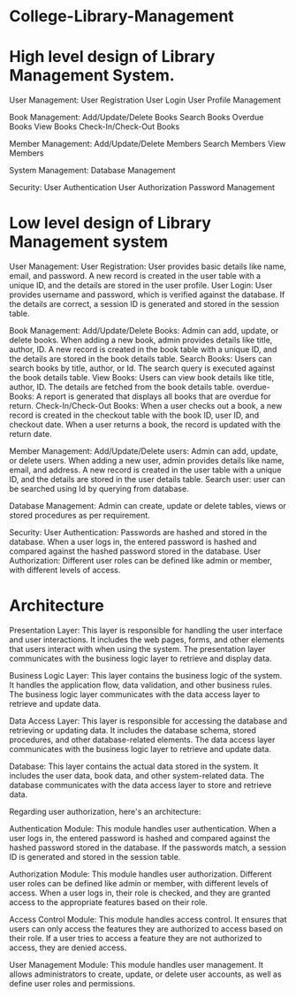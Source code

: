 # College-Library-Management


High level design of Library Management System.
===============================================

User Management:
User Registration
User Login
User Profile Management

Book Management:
Add/Update/Delete Books
Search Books
Overdue Books
View Books
Check-In/Check-Out Books

Member Management:
Add/Update/Delete Members
Search Members
View Members

System Management:
Database Management

Security:
User Authentication
User Authorization
Password Management

Low level design of Library Management system
===============================================
User Management:
User Registration: User provides basic details like name, email, and password. A new record is created in the user table with a unique ID, and the details are stored in the user profile.
User Login: User provides username and password, which is verified against the database. If the details are correct, a session ID is generated and stored in the session table.

Book Management:
Add/Update/Delete Books: Admin can add, update, or delete books. When adding a new book, admin provides details like title, author, ID. A new record is created in the book table with a unique ID, and the details are stored in the book details table.
Search Books: Users can search books by title, author, or Id. The search query is executed against the book details table.
View Books: Users can view book details like title, author, ID. The details are fetched from the book details table.
 overdue-Books: A report is generated that displays all books that are overdue for return.
Check-In/Check-Out Books: When a user checks out a book, a new record is created in the checkout table with the book ID, user ID, and checkout date. When a user returns a book, the record is updated with the return date.

Member Management:
Add/Update/Delete users: Admin can add, update, or delete users. When adding a new user, admin provides details like name, email, and address. A new record is created in the user table with a unique ID, and the details are stored in the user details table.
Search user: user can be searched using Id by querying from database.


Database Management: Admin can create, update or delete tables, views or stored procedures as per requirement.

Security:
User Authentication: Passwords are hashed and stored in the database. When a user logs in, the entered password is hashed and compared against the hashed password stored in the database.
User Authorization: Different user roles can be defined like admin or member, with different levels of access.



Architecture
============
Presentation Layer: This layer is responsible for handling the user interface and user interactions. It includes the web pages, forms, and other elements that users interact with when using the system. The presentation layer communicates with the business logic layer to retrieve and display data.

Business Logic Layer: This layer contains the business logic of the system. It handles the application flow, data validation, and other business rules. The business logic layer communicates with the data access layer to retrieve and update data.

Data Access Layer: This layer is responsible for accessing the database and retrieving or updating data. It includes the database schema, stored procedures, and other database-related elements. The data access layer communicates with the business logic layer to retrieve and update data.

Database: This layer contains the actual data stored in the system. It includes the user data, book data, and other system-related data. The database communicates with the data access layer to store and retrieve data.

Regarding user authorization, here's an architecture:

Authentication Module: This module handles user authentication. When a user logs in, the entered password is hashed and compared against the hashed password stored in the database. If the passwords match, a session ID is generated and stored in the session table.

Authorization Module: This module handles user authorization. Different user roles can be defined like admin or member, with different levels of access. When a user logs in, their role is checked, and they are granted access to the appropriate features based on their role.

Access Control Module: This module handles access control. It ensures that users can only access the features they are authorized to access based on their role. If a user tries to access a feature they are not authorized to access, they are denied access.

User Management Module: This module handles user management. It allows administrators to create, update, or delete user accounts, as well as define user roles and permissions.


